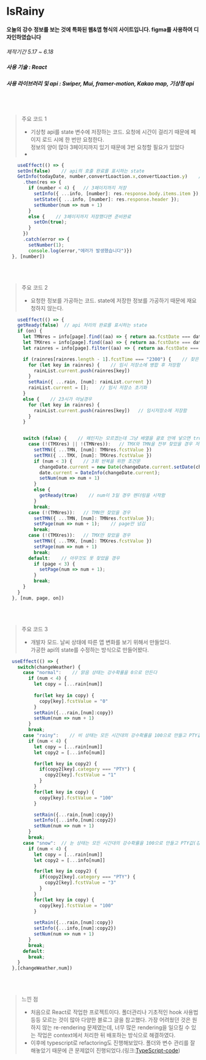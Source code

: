IsRainy
========
#### 오늘의 강수 정보를 보는 것에 특화된 웹&앱 형식의 사이트입니다. figma를 사용하여 디자인하였습니다
*제작기간 5.17 ~ 6.18*

##### 사용 기술 : React
##### 사용 라이브러리 및 api : Swiper, Mui, framer-motion, Kakao map, 기상청 api
<br><br>
> 주요 코드 1
> * 기상청 api를 state 변수에 저장하는 코드. 요청에 시간이 걸리기 때문에 페이지 로드 시에 한 번만 요청한다.<br>정보의 양이 많아 3페이지까지 있기 때문에 3번 요청할 필요가 있었다
> * 
```js
    useEffect(() => {
    setOn(false)    // api의 호출 완료를 표시하는 state
    GetInfo(todayDate, number,convertLoaction.x,convertLoaction.y)    // api를 요청하는 함수. 오늘 날짜와 페이지넘버, 가공된 x,y좌표를 변수로 받음
      .then(res => {
        if (number < 4) {   // 3페이지까지 저장
          setInfo({ ...info, [number]: res.response.body.items.item });
          setState({ ...info, [number]: res.response.header });
          setNumber(num => num + 1)
        }
        else {    // 3페이지까지 저장했다면 준비완료
          setOn(true);
        }
      })
      .catch(error => {
        setNumber(1);
        console.log(error,"에러가 발생했습니다")})
  }, [number])
```

<br><br>
> 주요 코드 2
> * 요청한 정보를 가공하는 코드. state에 저장한 정보를 가공하기 때문에 재요청하지 않는다.

```js
    useEffect(() => {
    getReady(false)  // api 처리의 완료를 표시하는 state
    if (on) {
      let TMNres = info[page].find((aa) => { return aa.fcstDate === date.current && aa.category === "TMN" })    // 각 날짜의 최저온도를 저장
      let TMXres = info[page].find((aa) => { return aa.fcstDate === date.current && aa.category === "TMX" })    // 각 날짜의 최저온도를 저장
      let rainres = info[page].filter((aa) => { return aa.fcstDate === date.current && aa.category === "POP" })   // 각 페이지의 강수확률을 배열로 저장

      if (rainres[rainres.length - 1].fcstTime === "2300") {    // 찾은 결과의 마지막요소가 fcstTime이 23시일경우
        for (let key in rainres) {    // 임시 저장소에 병합 후 저장함
          rainList.current.push(rainres[key])
        }
        setRain({ ...rain, [num]: rainList.current })
        rainList.current = [];    // 임시 저장소 초기화
      }
      else {    // 23시가 아닐경우
        for (let key in rainres) {
          rainList.current.push(rainres[key])   // 임시저장소에 저장함
        }
      }


      switch (false) {    // 왜인지는 모르겠는데 그냥 배열을 괄호 안에 넣으면 true로 인식하지 않음. 그래서 !연산자를 사용해 불리언 값으로 만든 다음에 스위치문을 돌림
        case (!(TMXres) || !(TMNres)):   // TMX와 TMN을 전부 찾았을 경우 저장함
          setTMN({ ...TMN, [num]: TMNres.fcstValue })   
          setTMX({ ...TMX, [num]: TMXres.fcstValue })
          if (num < 3) {    // 3회 반복을 위한 조건문
            changeDate.current = new Date(changeDate.current.setDate(changeDate.current.getDate() + 1));    // 저장할 때 마다 날짜를 1 증가시킴
            date.current = DateInfo(changeDate.current);
            setNum(num => num + 1)
          }
          else {
            getReady(true)    // num이 3일 경우 렌더링을 시작함
          }
          break;
        case (!(TMNres)):   // TMN만 찾았을 경우
          setTMN({ ...TMN, [num]: TMNres.fcstValue });
          setPage(num => num + 1);    // page만 넘김
          break;
        case (!(TMXres)):   // TMX만 찾았을 경우
          setTMN({ ...TMX, [num]: TMXres.fcstValue })
          setPage(num => num + 1)
          break;
        default:    // 아무것도 못 찾았을 경우
          if (page < 3) {
            setPage(num => num + 1);
          }
          break;
      }
    }
  }, [num, page, on])
```

<br><br>
> 주요 코드 3
> * 개발자 모드. 날씨 상태에 따른 앱 변화를 보기 위해서 만들었다.<br>가공한 api의 state를 수정하는 방식으로 만들어봤다.

```js
  useEffect(() => {
    switch(changeWeather) {
      case "normal":    // 맑음 상태는 강수확률을 0으로 만든다
        if (num < 4) {
          let copy = [...rain[num]]
          
          for(let key in copy) {
            copy[key].fcstValue = "0"
          }
          setRain({...rain,[num]:copy})
          setNum(num => num + 1)          
        }
        break;
      case "rainy":    // 비 상태는 모든 시간대의 강수확률을 100으로 만들고 PTY값(강수형태)을 1로 바꾼다
        if (num < 4) {
          let copy = [...rain[num]]
          let copy2 = [...info[num]]

          for(let key in copy2) {
            if(copy2[key].category === "PTY") {
              copy2[key].fcstValue = "1"
            }
          }
          for(let key in copy) {
            copy[key].fcstValue = "100"
          }

          setRain({...rain,[num]:copy})
          setInfo({...info,[num]:copy2})
          setNum(num => num + 1)          
        }
        break;
      case "snow":  // 눈 상태는 모든 시간대의 강수확률을 100으로 만들고 PTY값(강수형태)을 3으로 바꾼다
        if (num < 4) {
          let copy = [...rain[num]]
          let copy2 = [...info[num]]

          for(let key in copy2) {
            if(copy2[key].category === "PTY") {
              copy2[key].fcstValue = "3"
            }
          }
          for(let key in copy) {
            copy[key].fcstValue = "100"
          }
          
          setRain({...rain,[num]:copy})
          setInfo({...info,[num]:copy2})
          setNum(num => num + 1)          
        }
        break;
      default:
        break;
    }
  },[changeWeather,num])
```

<br><br>
>느낀 점
> * 처음으로 React로 작업한 프로젝트이다. 폴더관리나 기초적인 hook 사용법 등등 모르는 것이 많아 다양한 블로그 글을 참고했다. 가장 어려웠던 것은 원하지 않는 re-rendering 문제였는데, 너무 많은 rendering을 일으킬 수 있는 작업은 context에서 처리한 뒤 배포하는 방식으로 해결하였다.
> * 이후에 typescript로 refactoring도 진행해보았다. 폴더와 변수 관리를 잘 해놓았기 때문에 큰 문제없이 진행되었다.(링크:[TypeScript-code](https://github.com/ysm3471/weather-ts "TypeScript"))
